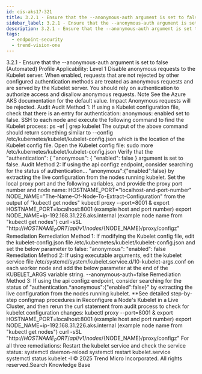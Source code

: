 ```yaml
---
id: cis-aks17-321
title: 3.2.1 - Ensure that the --anonymous-auth argument is set to false (Automated)
sidebar_label: 3.2.1 - Ensure that the --anonymous-auth argument is set to false (Automated)
description: 3.2.1 - Ensure that the --anonymous-auth argument is set to false (Automated)
tags:
  - endpoint-security
  - trend-vision-one
---
```


 3.2.1 - Ensure that the --anonymous-auth argument is set to false (Automated) Profile Applicability: Level 1 Disable anonymous requests to the Kubelet server. When enabled, requests that are not rejected by other configured authentication methods are treated as anonymous requests and are served by the Kubelet server. You should rely on authentication to authorize access and disallow anonymous requests. Note See the Azure AKS documentation for the default value. Impact Anonymous requests will be rejected. Audit Audit Method 1: If using a Kubelet configuration file, check that there is an entry for authentication: anonymous: enabled set to false. SSH to each node and execute the following command to find the Kubelet process: ps -ef | grep kubelet The output of the above command should return something similar to --config /etc/kubernetes/kubelet/kubelet-config.json which is the location of the Kubelet config file. Open the Kubelet config file: sudo more /etc/kubernetes/kubelet/kubelet-config.json Verify that the "authentication": { "anonymous": { "enabled": false } argument is set to false. Audit Method 2: If using the api configz endpoint, consider searching for the status of authentication... "anonymous":{"enabled":false} by extracting the live configuration from the nodes running kubelet. Set the local proxy port and the following variables, and provide the proxy port number and node name: HOSTNAME_PORT="localhost-and-port-number" NODE_NAME="The-Name-Of-Node-To-Extract-Configuration" from the output of "kubectl get nodes" kubectl proxy --port=8001 & export HOSTNAME_PORT=localhost:8001 (example host and port number) export NODE_NAME=ip-192.168.31.226.aks.internal (example node name from "kubectl get nodes") curl -sSL "http://${HOSTNAME_PORT}/api/v1/nodes/${NODE_NAME}/proxy/configz" Remediation Remediation Method 1: If modifying the Kubelet config file, edit the kubelet-config.json file /etc/kubernetes/kubelet/kubelet-config.json and set the below parameter to false: "anonymous": "enabled": false Remediation Method 2: If using executable arguments, edit the kubelet service file /etc/systemd/system/kubelet.service.d/10-kubelet-args.conf on each worker node and add the below parameter at the end of the KUBELET_ARGS variable string. --anonymous-auth=false Remediation Method 3: If using the api configz endpoint, consider searching for the status of "authentication.*anonymous":{"enabled":false}" by extracting the live configuration from the nodes running kubelet. **See detailed step-by-step configmap procedures in Reconfigure a Node's Kubelet in a Live Cluster, and then rerun the curl statement from audit process to check for kubelet configuration changes: kubectl proxy --port=8001 & export HOSTNAME_PORT=localhost:8001 (example host and port number) export NODE_NAME=ip-192.168.31.226.aks.internal (example node name from "kubectl get nodes") curl -sSL "http://${HOSTNAME_PORT}/api/v1/nodes/${NODE_NAME}/proxy/configz" For all three remediations: Restart the kubelet service and check the service status: systemctl daemon-reload systemctl restart kubelet.service systemctl status kubelet -l © 2025 Trend Micro Incorporated. All rights reserved.Search Knowledge Base